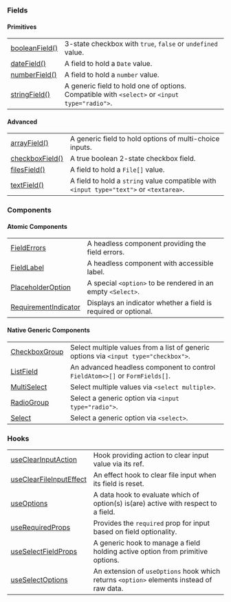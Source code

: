 ### Fields

#### Primitives

|                                                         |                                                                                               |
| ------------------------------------------------------- | --------------------------------------------------------------------------------------------- |
| [booleanField()](?path=/docs/fields-booleanfield--docs) | 3-state checkbox with `true`, `false` or `undefined` value.                                   |
| [dateField()](?path=/docs/fields-datefield--docs)       | A field to hold a `Date` value.                                                               |
| [numberField()](?path=/docs/fields-numberfield--docs)   | A field to hold a `number` value.                                                             |
| [stringField()](?path=/docs/fields-stringfield--docs)   | A generic field to hold one of options. Compatible with `<select>` or `<input type="radio">`. |

#### Advanced

|                                                                         |                                                                                         |
| ----------------------------------------------------------------------- | --------------------------------------------------------------------------------------- |
| [arrayField()](?path=/docs/fields-arrayfield--docs)                     | A generic field to hold options of multi-choice inputs.                                 |
| [checkboxField()](?path=/docs/fields-checkboxfield--docs#checkboxfield) | A true boolean 2-state checkbox field.                                                  |
| [filesField()](?path=/docs/fields-filesfield--docs)                     | A field to hold a `File[]` value.                                                       |
| [textField()](?path=/docs/fields-textfield--docs)                       | A field to hold a `string` value compatible with `<input type="text">` or `<textarea>`. |

### Components

#### Atomic Components

|                                                                           |                                                                |
| ------------------------------------------------------------------------- | -------------------------------------------------------------- |
| [FieldErrors](?path=/docs/components-fielderrors--docs)                   | A headless component providing the field errors.               |
| [FieldLabel](?path=/docs/components-fieldlabel--docs)                     | A headless component with accessible label.                    |
| [PlaceholderOption](?path=/docs/components-placeholderoption--docs)       | A special `<option>` to be rendered in an empty `<Select>`.    |
| [RequirementIndicator](?path=/docs/components-requirementindicator--docs) | Displays an indicator whether a field is required or optional. |

#### Native Generic Components

|                                                             |                                                                                      |
| ----------------------------------------------------------- | ------------------------------------------------------------------------------------ |
| [CheckboxGroup](?path=/docs/components-checkboxgroup--docs) | Select multiple values from a list of generic options via `<input type="checkbox">`. |
| [ListField](?path=/docs/components-listfield--docs)         | An advanced headless component to control `FieldAtom<>[]` or `FormFields[]`.         |
| [MultiSelect](?path=/docs/components-multiselect--docs)     | Select multiple values via `<select multiple>`.                                      |
| [RadioGroup](?path=/docs/components-radiogroup--docs)       | Select a generic option via `<input type="radio">`.                                  |
| [Select](?path=/docs/components-select--docs)               | Select a generic option via `<select>`.                                              |

### Hooks

|                                                                            |                                                                                          |
| -------------------------------------------------------------------------- | ---------------------------------------------------------------------------------------- |
| [useClearInputAction](?path=/docs/hooks-useclearinputaction--docs)         | Hook providing action to clear input value via its ref.                                  |
| [useClearFileInputEffect](?path=/docs/hooks-useclearfileinputeffect--docs) | An effect hook to clear file input when its field is reset.                              |
| [useOptions](?path=/docs/hooks-useoptions--docs)                           | A data hook to evaluate which of option(s) is(are) active with respect to a field.       |
| [useRequiredProps](?path=/docs/hooks-userequiredprops--docs)               | Provides the `required` prop for input based on field optionality.                       |
| [useSelectFieldProps](?path=/docs/hooks-useselectfieldprops--docs)         | A generic hook to manage a field holding active option from primitive options.           |
| [useSelectOptions](?path=/docs/hooks-useselectoptions--docs)               | An extension of `useOptions` hook which returns `<option>` elements instead of raw data. |
